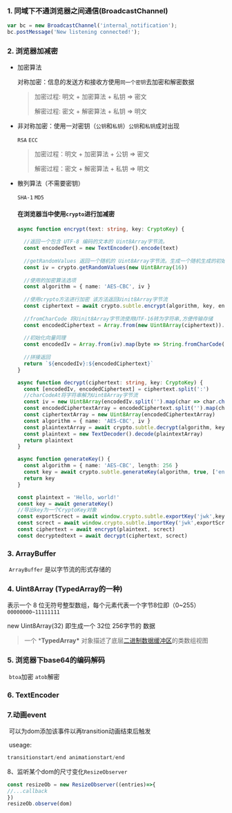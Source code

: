 ### 1. 同域下不通浏览器之间通信(BroadcastChannel)

```js
var bc = new BroadcastChannel('internal_notification');
bc.postMessage('New listening connected!');
```

### 2. 浏览器加减密

- 加密算法

  对称加密：信息的发送方和接收方使用`同一个密钥`去加密和解密数据 

  > 加密过程: 明文 + 加密算法 + 私钥 => 密文
  >
  > 解密过程: 密文 + 解密算法 + 私钥 => 明文

- 非对称加密：使用一对密钥（`公钥`和`私钥`）`公钥`和`私钥`成对出现  

	`RSA` `ECC`

  > 加密过程：明文 + 加密算法 + 公钥 => 密文
  >
  > 解密过程：密文 + 解密算法 + 私钥 => 明文

- 散列算法（不需要密钥）

  `SHA-1` `MD5`
  
  #### 在浏览器当中使用`crypto`进行加减密
  
  ```typescript
  async function encrypt(text: string, key: CryptoKey) {
      
    //返回一个包含 UTF-8 编码的文本的 Uint8Array字节流。
    const encodedText = new TextEncoder().encode(text)
    
    //getRandomValues 返回一个随机的 Uint8Array字节流。生成一个随机生成的初始化向量IV
    const iv = crypto.getRandomValues(new Uint8Array(16))
    
    //使用的加密算法选项
    const algorithm = { name: 'AES-CBC', iv }
    
    //使用crypto方法进行加密 该方法返回Uinit8Array字节流
    const ciphertext = await crypto.subtle.encrypt(algorithm, key, encodedText)
    
    //fromCharCode 将Uinit8Array字节流使用UTF-16转为字符串,方便传输存储
    const encodedCiphertext = Array.from(new Uint8Array(ciphertext)).map(byte => String.fromCharCode(byte)).join('')
    
    //初始化向量同理
    const encodedIv = Array.from(iv).map(byte => String.fromCharCode(byte)).join('')
    
    //拼接返回
    return `${encodedIv}:${encodedCiphertext}`
  }
  
  async function decrypt(ciphertext: string, key: CryptoKey) {
    const [encodedIv, encodedCiphertext] = ciphertext.split(':')
    //charCodeAt将字符串解为Uint8Array字节流
    const iv = new Uint8Array(encodedIv.split('').map(char => char.charCodeAt(0)))
    const encodedCiphertextArray = encodedCiphertext.split('').map(char => char.charCodeAt(0))
    const ciphertextArray = new Uint8Array(encodedCiphertextArray)
    const algorithm = { name: 'AES-CBC', iv }
    const plaintextArray = await crypto.subtle.decrypt(algorithm, key, ciphertextArray)
    const plaintext = new TextDecoder().decode(plaintextArray)
    return plaintext
  }
  
  async function generateKey() {
    const algorithm = { name: 'AES-CBC', length: 256 }
    const key = await crypto.subtle.generateKey(algorithm, true, ['encrypt', 'decrypt'])
    return key
  }
  
  const plaintext = 'Hello, world!'
  const key = await generateKey()
  //导出key为一个CryptoKey对象
  const exportScrect = await window.crypto.subtle.exportKey('jwk',key)
  const screct = await window.crypto.subtle.importKey('jwk',exportScrect,{name: 'AES-CBC'},true,['encrypt', 'decrypt'])
  const ciphertext = await encrypt(plaintext, screct)
  const decryptedtext = await decrypt(ciphertext, screct)
  ```
  
  

### 3. ArrayBuffer

​	`ArrayBuffer` 是以字节流的形式存储的

### 4. Uint8Array (TypedArray的一种)

表示一个 8 位无符号整型数组，每个元素代表一个字节8位即（0~255）`00000000~11111111`

 new Uint8Array(32) 即生成一个 32位 256字节的 数据

> 一个 ***TypedArray\*** 对象描述了底层[二进制数据缓冲区](https://developer.mozilla.org/zh-CN/docs/Web/JavaScript/Reference/Global_Objects/ArrayBuffer)的类数组视图

### 5. 浏览器下base64的编码解码

​	`btoa`加密 `atob`解密

### 6. TextEncoder

### 7.动画event

​	可以为dom添加该事件以再transition动画结束后触发

​	useage:

```typescript
transitionstart/end animationstart/end
```

8、监听某个dom的尺寸变化`ResizeObserver`

```typescript
const resizeOb = new ResizeObserver((entries)=>{
//...callback    
})
resizeOb.observe(dom)

```

